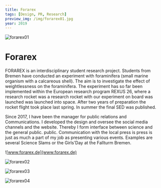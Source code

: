 ```yaml
---
title: Forarex
tags: [Design, PR, Research]
preview_img: /img/forarex01.jpg
year: 2019
---
```



![forarex01](/img/forarex01.jpg)

# Forarex

FORAREX is an interdisciplinary student research project. Students from Bremen have conducted an experiment
with foraminifera (small marine organism with a calcareous shell). The aim is to investigate the
effect of weightlessness on the foraminifera. The experiment has so far been implemented within the
European research program REXUS 26, where a research rocket was a research rocket with our experiment on board was launched
was launched into space. After two years of preparation the rocket flight took place last spring. In summer the final SED was published.

Since 2017, I have been the manager for public relations and Communications. I developed the design and oversee
the social media channels and the website. Thereby I form interface between science and the general public.
public. Communication with the local press is press is just as much a part of my job as presenting various events. Examples are several Science Slams or the Girls'Day at the Fallturm Bremen.


![www.forarex.de](www.forarex.de)

![forarex02](/img/forarex02.png)

![forarex03](/img/forarex03.png)

![forarex04](/img/forarex04.jpg)

